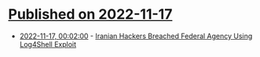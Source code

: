 # [Published on 2022-11-17](index.md)

* [2022-11-17, 00:02:00](https://it.slashdot.org/story/22/11/16/229225/iranian-hackers-breached-federal-agency-using-log4shell-exploit?utm_source=rss1.0mainlinkanon&utm_medium=feed) - [Iranian Hackers Breached Federal Agency Using Log4Shell Exploit](https://it.slashdot.org/story/22/11/16/229225/iranian-hackers-breached-federal-agency-using-log4shell-exploit?utm_source=rss1.0mainlinkanon&utm_medium=feed)
